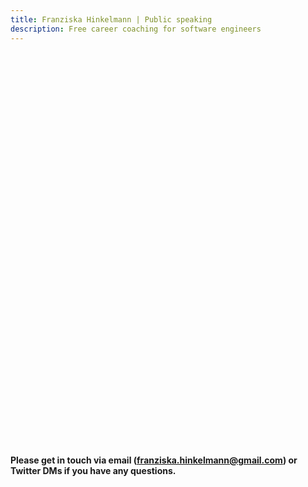 ```yaml
---
title: Franziska Hinkelmann | Public speaking
description: Free career coaching for software engineers
---
```

<!-- Calendly inline widget begin -->
<div class="calendly-inline-widget" data-url="https://calendly.com/fhinkel" style="min-width:320px;height:630px;"></div>
<script type="text/javascript" src="https://assets.calendly.com/assets/external/widget.js" async></script>
<!-- Calendly inline widget end -->

**Please get in touch via email (franziska.hinkelmann@gmail.com) or Twitter DMs if you have any questions.**

